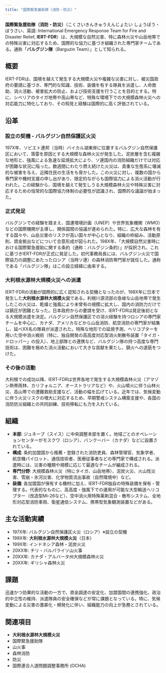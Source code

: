 ```yaml
---
title: "国際緊急援助隊（消防・防災）"
---
```


**国際緊急援助隊（消防・防災）**（こくさいきんきゅうえんじょたい しょうぼう・ぼうさい、英語: International Emergency Response Team for Fire and Disaster Relief, **IERT-FDR**）は、大規模な自然災害、特に森林火災や山岳地帯での特殊災害に対応するため、国際的な協力に基づき組織された専門家チームである。通称「**バルグジン隊**（Barguzin Team）」として知られる。

## 概要
IERT-FDRは、国境を越えて発生する大規模火災や複雑な災害に対し、被災国政府の要請に基づき、専門的な知識、技術、装備を有する隊員を派遣し、人命救助、消火活動、被害拡大の防止、および技術支援を行うことを目的とする。特に、シベリアのタイガ地帯や高山帯など、特殊な環境下での大規模森林火災への対応能力に特化しており、その知見と経験は国際的に高く評価されている。

## 沿革
### 設立の契機 - バルグジン自然保護区火災
197X年、ソビエト連邦（当時）バイカル湖東岸に位置するバルグジン自然保護区において、落雷を原因とする大規模な森林火災が発生した。泥炭層を含む複雑な地形と、強風による急速な延焼拡大により、ソ連国内の消防組織だけでは対応が困難な状況に陥った。数週間にわたり燃え続けた火災は、貴重な生態系に壊滅的な被害を与え、近隣住民の生活をも脅かした。この火災に対し、複数の国から専門家や機材支援の申し出があり、限定的ながらも国際協力による消火活動が行われた。この経験から、国境を越えて発生しうる大規模森林火災や特殊災害に対応するための恒常的な国際協力体制の必要性が認識され、国際的な議論が始まった。

### 正式発足
バルグジンでの経験を踏まえ、国連環境計画（UNEP）や世界気象機関（WMO）などの国際機関が主導し、関係国間の協議が進められた。特に、広大な森林を有する国々や、山岳災害のリスクが高い国々が中心となり、組織の枠組み、活動原則、資金拠出などについて合意形成が図られた。198X年、「大規模自然災害時における国際緊急援助に関する条約（通称：バルグジン条約）」が採択され、これに基づきIERT-FDRが正式に発足した。初代事務局長には、バルグジン火災で国際協力の調整にあたったロシア（当時ソ連）の森林消防専門家が就任した。通称である「バルグジン隊」はこの設立経緯に由来する。

### 大利根水源林大規模火災への派遣
IERT-FDRの活動が国際的に広く認知される契機となったのが、198X年に日本で発生した**大利根水源林大規模火災**である。利根川源流部の急峻な山岳地帯で発生したこの火災は、乾燥と強風により未曾有の規模に拡大し、国内の消防力だけでは鎮圧が困難となった。日本政府からの要請を受け、IERT-FDRは発足後初となる大規模派遣を決定。バルグジン自然保護区での消火経験を持つロシアの専門家チームを中心に、カナダ、アメリカなどから山岳消防、航空消防の専門家が結集し、延べXX名の隊員が派遣された。特殊な地形での延焼予測、ヘリコプターを用いた空中消火戦術（特に、独自開発の高高度対応型消火剤散布装置「タイガ・ドロッパー」の投入）、地上部隊との連携など、バルグジン隊の持つ高度な専門技術は、困難を極めた消火活動において大きな貢献を果たし、鎮火への道筋をつけた。

### その後の活動
大利根での成功以降、IERT-FDRは世界各地で発生する大規模森林火災（アマゾン熱帯雨林、カリフォルニア、オーストラリアなど）や、火山噴火に伴う山林火災、高山帯での遭難救助支援など、活動の幅を広げている。近年では、気候変動に伴う火災リスクの増大に対応するため、早期警戒システム構築支援や、各国の消防防災組織との共同訓練、技術移転にも力を入れている。

## 組織
*   **本部**: ジュネーブ（スイス）に中央調整本部を置く。地域ごとのオペレーションセンターがモスクワ（ロシア）、バンクーバー（カナダ）などに設置されている。
*   **構成**: 条約加盟国から推薦・登録された消防吏員、森林管理官、気象学者、航空機パイロット、通信技術者、医療従事者などの専門家で構成される。派遣時には、災害の種類や規模に応じて最適なチームが編成される。
*   **専門分野**: 大規模森林火災（特にタイガ、山岳地帯）、泥炭火災、火山性災害、雪崩・氷河災害、化学物質流出事故（自然環境中）など。
*   **装備**: 各加盟国が保有する機材に加え、IERT-FDR独自の特殊装備を保有・管理する。代表的なものに、高高度・強風下での運用が可能な大型輸送ヘリコプター（改造型Mi-26など）、空中消火用特殊薬剤混合・散布システム、全地形対応型消防車両、衛星通信システム、携帯型気象観測装置などがある。

## 主な活動実績
*   197X年: バルグジン自然保護区火災（ロシア）※設立の契機
*   198X年: **大利根水源林大規模火災**（日本）
*   199X年: インドネシア森林・泥炭火災
*   20XX年: チリ・バルパライソ山火事
*   20XX年: カナダ・アルバータ州大規模森林火災
*   20XX年: ギリシャ森林火災

## 課題
迅速かつ効果的な活動の一方で、資金調達の安定化、加盟国間の連携強化、政治的中立性の維持、派遣隊員の安全確保などが常に課題となっている。特に、気候変動による災害の激甚化・頻発化に伴い、組織能力の向上が急務とされている。

## 関連項目
*   **大利根水源林大規模火災**
*   国際緊急援助隊
*   山火事
*   森林消防
*   防災
*   国際連合人道問題調整事務所 (OCHA)
